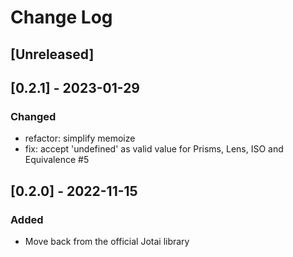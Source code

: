 # Change Log

## [Unreleased]

## [0.2.1] - 2023-01-29
### Changed
- refactor: simplify memoize
- fix: accept 'undefined' as valid value for Prisms, Lens, ISO and Equivalence #5

## [0.2.0] - 2022-11-15
### Added
- Move back from the official Jotai library
